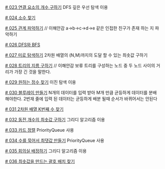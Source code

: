 [# 023 연결 요소의 개수 구하기](./src/App001.java)
DFS 깊은 우선 탐색 이용

[# 024 소수 찾기](./src/App002.java)

[# 025 관계 파악하기](./src/App003.java) // 이해안감
a->b->c->d->e 같은 인접한 친구가 존재 하는 지 파악하기

[# 026 DFS와 BFS](./src/App004.java) 

[# 027 미로 탐색하기](./src/App005.java)
2차원 배열의 (N,M)까지의 도달 할 수 있는 최솟값 구하기

[# 028 트리의 지름 구하기](./src/App006.java) // 이해안감 보류
트리를 구성하는 노드 중 두 노드 사이의 거리가 가장 긴 것을 말한다.

[# 029 원하는 정수 찾기](./src/App007.java)
이진 탐색 이용

[# 030 블루레이 만들기](./src/App008.java)
N개의 데이터를 입력 받아 M개 만큼 균등하게 데이터를 분배 해야한다.
2번재 줄에 입력 된 데이터는 균등하게 배분 될때 순서가 바뀌어서는 안된다


[# 031 2차원 배열 K번째 수 찾기](./src/App009.java)

[# 032 동전 개수의 최솟값 구하기](./src/App010.java)
그리디 알고리즘 이용

[# 033 카드 정렬](./src/App011.java)
PriorityQueue 사용

[# 034 수를 묵어서 최댓값 만들기](./src/App012.java)
PriorityQueue 사용

[# 035 회의실 배정하기](./src/App013.java)
그리디 알고리즘 이용

[# 036 최솟값을 만드는 괄호 배치 찾기 ](./src/App014.java)